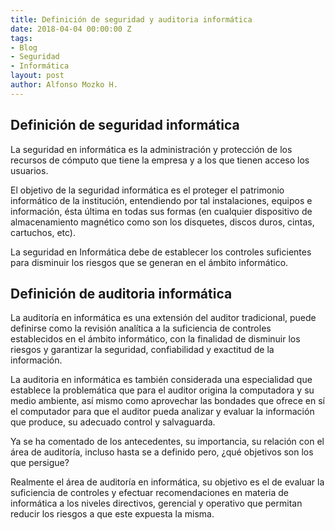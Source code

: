 ```yaml
---
title: Definición de seguridad y auditoria informática
date: 2018-04-04 00:00:00 Z
tags:
- Blog
- Seguridad
- Informática
layout: post
author: Alfonso Mozko H.
---
```


## Definición de seguridad informática
La seguridad en informática es la administración y protección de los recursos de cómputo que tiene la empresa y a los que tienen acceso los usuarios.

El objetivo de la seguridad informática es el proteger el patrimonio informático de la institución, entendiendo por tal instalaciones, equipos e información, ésta última en todas sus formas (en cualquier dispositivo de almacenamiento magnético como son los disquetes, discos duros, cintas, cartuchos, etc).

La seguridad en Informática debe de establecer los controles suficientes para disminuir los riesgos que se generan en el ámbito informático.

## Definición de auditoria informática
La auditoría en informática es una extensión del auditor tradicional, puede definirse como la revisión analítica a la suficiencia de controles establecidos en el ámbito informático, con la finalidad de disminuir los riesgos y garantizar la seguridad, confiabilidad y exactitud de la información.

La auditoria en informática es también considerada una especialidad que establece la problemática que para el auditor origina la computadora y su medio ambiente, así mismo como aprovechar las bondades que ofrece en sí el computador para que el auditor pueda analizar y evaluar la información que produce, su adecuado control y salvaguarda.

Ya se ha comentado de los antecedentes, su importancia, su relación con el área de auditoría, incluso hasta se a definido pero, ¿qué objetivos son los que persigue?

Realmente el área de auditoría en informática, su objetivo es el de evaluar la suficiencia de controles y efectuar recomendaciones en materia de informática a los niveles directivos, gerencial y operativo que permitan reducir los riesgos a que este expuesta la misma.
